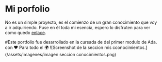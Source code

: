 ﻿# Mi porfolio
 
No es un simple proyecto, es el comienzo de un gran conocimiento que voy a ir adquiriendo. Puse en él toda mi esencia, espero lo disfruten 
para ver como quedo [enlace]( https://maribelcongo.github.io/mi-porfolio/).

#Este portfolio fue desarrollado en la  cursada de del primer modulo de  Ada.
 con ❤ Para todo el 🌍
![Screenshot de la seccion mis cconocimientos.](/assets/imagenes/imagen seccion conocimientos.png)

